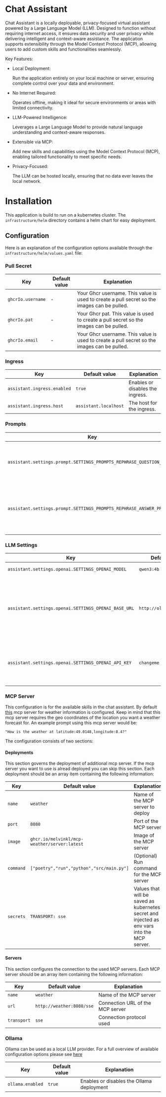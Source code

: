 # Chat Assistant

Chat Assistant is a locally deployable, privacy-focused virtual assistant powered by a Large Language Model (LLM). Designed to function without requiring internet access, it ensures data security and user privacy while delivering intelligent and context-aware assistance. The application supports extensibility through the Model Context Protocol (MCP), allowing users to add custom skills and functionalities seamlessly.

Key Features:

- Local Deployment:

    Run the application entirely on your local machine or server, ensuring complete control over your data and environment.

- No Internet Required:

    Operates offline, making it ideal for secure environments or areas with limited connectivity.

- LLM-Powered Intelligence:

    Leverages a Large Language Model to provide natural language understanding and context-aware responses.

- Extensible via MCP:

    Add new skills and capabilities using the Model Context Protocol (MCP), enabling tailored functionality to meet specific needs.

- Privacy-Focused:

    The LLM can be hosted locally, ensuring that no data ever leaves the local network.


# Installation
This application is build to run on a kubernetes cluster. The `infrastructure/helm` directory contains a helm chart for easy deployment.

## Configuration
Here is an explanation of the configuration options available through the `infrastructure/helm/values.yaml` file:

### Pull Secret
|Key|Default value|Explanation|
|---|---|---|
|`ghcrIo.username`|-|Your Ghcr username. This value is used to create a pull secret so the images can be pulled.|
|`ghcrIo.pat`|-|Your Ghcr pat. This value is used to create a pull secret so the images can be pulled.|
|`ghcrIo.email`|-|Your Ghcr username. This value is used to create a pull secret so the images can be pulled.|

### Ingress
|Key|Default value|Explanation|
|---|---|---|
|`assistant.ingress.enabled`|`true`|Enables or disables the ingress.|
|`assistant.ingress.host`|`assistant.localhost`|The host for the ingress.|

### Prompts
|Key|Default value|Explanation|
|---|---|---|
|`assistant.settings.prompt.SETTINGS_PROMPTS_REPHRASE_QUESTION_PROMPT`|`Rephrase the question so it containts all the relevant information from the history required to answer the question.\n\nQuestion: {question}\n History: {history}`|The prompt used for rephrasing of the initial question. Usable placeholders are: `question`,`history`|
|`assistant.settings.prompt.SETTINGS_PROMPTS_REPHRASE_ANSWER_PROMPT`|`You are James, a butler of the aristocracy. You were told to do {question}. You determined that the correct answer is {raw_answer}.\nRephrase this answer. Answer in the following language: {question_language}.`|The prompt used for rephrasing the final answer. Usable placeholders are: `question`,`history`, `question_language`,`additional_info`,`raw_answer`|

### LLM Settings
|Key|Default value|Explanation|
|---|---|---|
|`assistant.settings.openai.SETTINGS_OPENAI_MODEL`|`qwen3:4b`|The used LLM.|
|`assistant.settings.openai.SETTINGS_OPENAI_BASE_URL`|`http://ollama:11434/v1`|The host of the LLM provider. Defaults to the ollama instance that can be installed using this helm chart.|
|`assistant.settings.openai.SETTINGS_OPENAI_API_KEY`|`changeme`|The apikey for the LLM provider. If ollama is used this value is not required.|

### MCP Server
This configuration is for the available skills in the chat assistant. By default [this](https://github.com/MelvinKl/mcp-weather) mcp server for weather information is configured. Keep in mind that this mcp server requires the geo coordinates of the location you want a weather forecast for.
An example prompt using this mcp server would be:
```
"How is the weather at latitude:49.0148,longitude:8.4?"
```

The configuration consists of two sections:
#### Deployments
This section governs the deployment of additional mcp server. If the mcp server you want to use is alread deployed you can skip this section.
Each deployment should be an array item containing the following information:

|Key|Default value|Explanation|
|---|---|---|
|`name`|`weather`|Name of the MCP server to deploy|
|`port`|`8080`|Port of the MCP server|
|`image`|`ghcr.io/melvinkl/mcp-weather/server:latest`|Image of the MCP server|
|`command`|`["poetry","run","python","src/main.py"]`|(Optional) Run command for the MCP server|
|`secrets`|`TRANSPORT: sse`|Values that will  be saved as kubernetes secret and injected as env vars into the MCP server.|

#### Servers
This section configures the connection to the used MCP servers.
Each MCP server should be an array item containing the following information:

|Key|Default value|Explanation|
|---|---|---|
|`name`|`weather`|Name of the MCP server|
|`url`|`http://weather:8080/sse`|Connection URL of the MCP server|
|`transport`|`sse`|Connection protocol used|

### Ollama
Ollama can be used as a local LLM provider. For a full overview of available configuration options please see [here](https://github.com/otwld/ollama-helm)

|Key|Default value|Explanation|
|---|---|---|
|`ollama.enabled`|`true`|Enables or disables the Ollama deployment|
